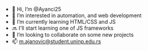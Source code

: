 - 👋 Hi, I’m @Ayanci25
- 👀 I’m interested in automation, and web development
- 🌱 I’m currently learning HTML/CSS and JS
- 🔜 I'll start learning one of JS frameworks
- 💞️ I’m looking to collaborate on some new projects
- 📫 m.ajanovic@student.uninp.edu.rs

<!---
Ayanci25/Ayanci25 is a ✨ special ✨ repository because its `README.md` (this file) appears on your GitHub profile.
You can click the Preview link to take a look at your changes.
--->

